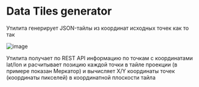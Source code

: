 # Data Tiles generator

Утилита генерирует JSON-тайлы из координат исходных точек как то так

![image](http://dev.modext.ru:8929/dcc5/data-tiles-generator/-/blob/main/DOC/photo_2023-07-18_17-56-19.jpg)

Утилита получает по REST API информацию по точкам с координатами lat/lon и расчитывает позицию каждой точки в тайле проекции (в примере показан Меркатор) и вычисляет X/Y координаты точек (координаты пикселей) в координатной плоскости тайла
